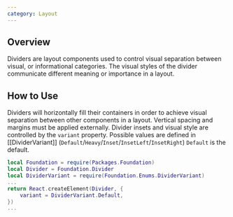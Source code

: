 ```yaml
---
category: Layout
---
```


## Overview

Dividers are layout components used to control visual separation between visual, or informational categories. The visual styles of the divider communicate different meaning or importance in a layout.

## How to Use

Dividers will horizontally fill their containers in order to achieve visual separation between other components in a layout. Vertical spacing and margins must be applied externally.
Divider insets and visual style are controlled by the `variant` property. Possible values are defined in [[DividerVariant]] (`Default`/`Heavy`/`Inset`/`InsetLeft`/`InsetRight`)
`Default` is the default.

```lua
local Foundation = require(Packages.Foundation)
local Divider = Foundation.Divider
local DividerVariant = require(Foundation.Enums.DividerVariant)
...
return React.createElement(Divider, {
	variant = DividerVariant.Default,
})
...
```
